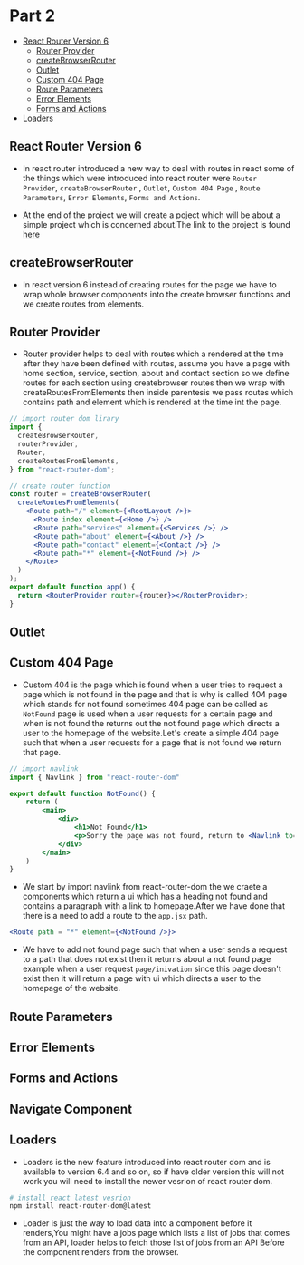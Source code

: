 # Part 2

- [React Router Version 6](#react-router-version-6)
  - [Router Provider](#router-provider)
  - [createBrowserRouter](#createbrowserrouter)
  - [Outlet](#outlet)
  - [Custom 404 Page](#custom-404-page)
  - [Route Parameters](#route-parameters)
  - [Error Elements](#error-elements)
  - [Forms and Actions](#forms-and-actions)
- [Loaders](#loaders)

## React Router Version 6

- In react router introduced a new way to deal with routes in react some of the things which were introduced into react router were `Router Provider`, `createBrowserRouter` , `Outlet`, `Custom 404 Page` , `Route Parameters`, `Error Elements`, `Forms and Actions`.

- At the end of the project we will create a poject which will be about a simple project which is concerned about.The link to the project is found [here](/projects/react%20router%20projects/Basic%20Navigation/src/)

## createBrowserRouter

- In react version 6 instead of creating routes for the page we have to wrap whole browser components into the create browser functions and we create routes from elements.

## Router Provider

- Router provider helps to deal with routes which a rendered at the time after they have been defined with routes, assume you have a page with home section, service, section, about and contact section so we define routes for each section using createbrowser routes then we wrap with createRoutesFromElements then inside parentesis we pass routes which contains path and element which is rendered at the time int the page.

```jsx
// import router dom lirary
import {
  createBrowserRouter,
  routerProvider,
  Router,
  createRoutesFromElements,
} from "react-router-dom";

// create router function
const router = createBrowserRouter(
  createRoutesFromElements(
    <Route path="/" element={<RootLayout />}>
      <Route index element={<Home />} />
      <Route path="services" element={<Services />} />
      <Route path="about" element={<About />} />
      <Route path="contact" element={<Contact />} />
      <Route path="*" element={<NotFound />} />
    </Route>
  )
);
export default function app() {
  return <RouterProvider router={router}></RouterProvider>;
}

```

## Outlet

## Custom 404 Page

- Custom 404 is the page which is found when a user tries to request a page which is not found in the page and that is why is called 404 page which stands for not found sometimes 404 page can be called as `NotFound` page is used when a user requests for a certain page and when is not found the returns out the not found page which directs a user to the homepage of the website.Let's create a simple 404 page such that when a user requests for a page that is not found we return that page.

```jsx
// import navlink
import { Navlink } from "react-router-dom"

export default function NotFound() {
    return (
        <main>
            <div>
                <h1>Not Found</h1>
                <p>Sorry the page was not found, return to <Navlink to="/">Homepage</Navlink></p>
            </div>
        </main>
    )
}
```

- We start by import navlink from react-router-dom the we craete a components which return a ui which has a heading not found and contains a paragraph with a link to homepage.After we have done that there is a need to add a route to the `app.jsx` path.

```jsx
<Route path = "*" element={<NotFound />}>
```

- We have to add not found page such that when a user sends a request to a path that does not exist then it returns about a not found page example when a user request `page/inivation` since this page doesn't exist then it will return a page with ui which directs a user to the homepage of the website.

## Route Parameters

## Error Elements

## Forms and Actions

## Navigate Component

## Loaders

- Loaders is the new feature introduced into react router dom and is available to version 6.4 and so on, so if have older version this will not work you will need to install the newer vesrion of react router dom.

```sh
# install react latest vesrion
npm install react-router-dom@latest
```

- Loader is just the way to load data into a component before it renders,You might have a jobs page which lists a list of jobs that comes from an API, loader helps to fetch those list of jobs from an API Before the component renders from the browser.
